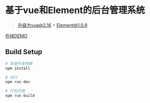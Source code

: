 # 基于vue和Element的后台管理系统
> 升级为vue@2.16 + Element@1.0.9

[在线DEMO](https://peng1992.github.io/houtai/#/activePublic)
## Build Setup

``` bash
# 安装开发依赖
npm install

# 运行
npm run dev

# 打包压缩
npm run build
```


